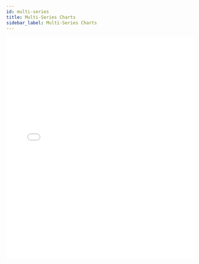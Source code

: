 ```yaml
---
id: multi-series
title: Multi-Series Charts
sidebar_label: Multi-Series Charts
---
```


<iframe src="//fast.wistia.net/embed/iframe/9tw65tdtky?videoFoam=true"
allowtransparency="true" frameBorder="0" scrolling="no" className="wistia_embed"
name="wistia_embed" allowFullScreen  width="100%" height="600"></iframe>
<script src="//fast.wistia.net/assets/external/iframe-api-v1.js"></script>
<br/>